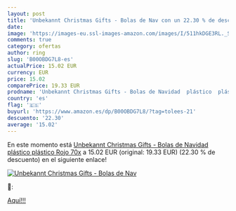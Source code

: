 ```yaml
---
layout: post
title: 'Unbekannt Christmas Gifts - Bolas de Nav con un 22.30 % de descuento'
date: 
image: 'https://images-eu.ssl-images-amazon.com/images/I/511hkDGE3RL._SL200_.jpg'
comments: true
category: ofertas
author: ring
slug: 'B00OBDG7L8-es'
actualPrice: 15.02 EUR
currency: EUR
price: 15.02
comparePrice: 19.33 EUR
prodname: 'Unbekannt Christmas Gifts - Bolas de Navidad  plástico  plástico  Rojo  70x'
country: 'es'
flag: '🇪🇸'
buyurl: 'https://www.amazon.es/dp/B00OBDG7L8/?tag=tolees-21'
descuento: '22.30'
average: '15.02'
---
```


En este momento está [Unbekannt Christmas Gifts - Bolas de Navidad  plástico  plástico  Rojo  70x](https://www.amazon.es/dp/B00OBDG7L8/?tag=tolees-21) a 15.02 EUR (original: 19.33 EUR) (22.30 %  de descuento) en el siguiente enlace!

[![Unbekannt Christmas Gifts - Bolas de Nav](https://images-eu.ssl-images-amazon.com/images/I/511hkDGE3RL._SL200_.jpg)](https://www.amazon.es/dp/B00OBDG7L8/?tag=tolees-21)

🔎:


[Aquí!!!](https://www.amazon.es/dp/B00OBDG7L8/?tag=tolees-21)
